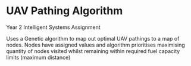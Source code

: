 # UAV Pathing Algorithm
Year 2 Intelligent Systems Assignment

Uses a Genetic algorithm to map out optimal UAV pathings to a map of nodes. Nodes have assigned values and algorithm prioritises maximising quantity of nodes visited whilst remaining within required fuel capacity limits (maximum distance)

